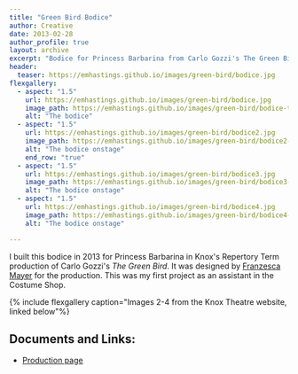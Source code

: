 ```yaml
---
title: "Green Bird Bodice"
author: Creative
date: 2013-02-28
author_profile: true
layout: archive
excerpt: "Bodice for Princess Barbarina from Carlo Gozzi's The Green Bird."
header:
  teaser: https://emhastings.github.io/images/green-bird/bodice.jpg
flexgallery:
  - aspect: "1.5"
    url: https://emhastings.github.io/images/green-bird/bodice.jpg
    image_path: https://emhastings.github.io/images/green-bird/bodice-th.jpg
    alt: "The bodice"
  - aspect: "1.5"
    url: https://emhastings.github.io/images/green-bird/bodice2.jpg
    image_path: https://emhastings.github.io/images/green-bird/bodice2-th.jpg
    alt: "The bodice onstage"  
    end_row: "true"
  - aspect: "1.5"
    url: https://emhastings.github.io/images/green-bird/bodice3.jpg
    image_path: https://emhastings.github.io/images/green-bird/bodice3-th.jpg
    alt: "The bodice onstage"  
  - aspect: "1.5"
    url: https://emhastings.github.io/images/green-bird/bodice4.jpg
    image_path: https://emhastings.github.io/images/green-bird/bodice4-th.jpg
    alt: "The bodice onstage"

---
```


I built this bodice in 2013 for Princess Barbarina in Knox's Repertory Term production of Carlo Gozzi's _The Green Bird_. It was designed by [Franzesca Mayer](http://www.franzesca.com/) for the production.  This was my first project as an assistant in the Costume Shop.

{% include flexgallery caption="Images 2-4 from the Knox Theatre website, linked below"%}

## Documents and Links:
* [Production page](http://knoxtheatre.org/play/The_Green_Bird)


